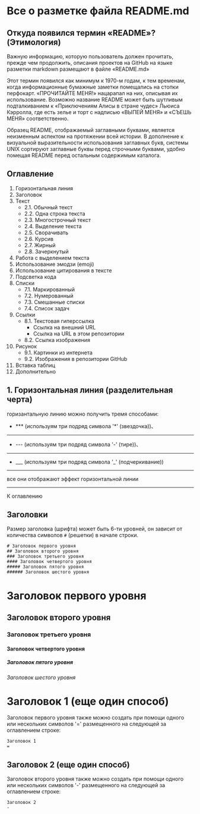 # Все о разметке файла README.md


## Откуда появился термин «README»? (Этимология)

Важную информацию, которую пользователь должен прочитать, прежде чем продолжить, описания проектов на GitHub на языке 
разметки markdown размещают в файле «README.md»

Этот термин появился как минимум к 1970-м годам, к тем временам, когда информационные бумажные заметки помещались на стопки
перфокарт. «ПРОЧИТАЙТЕ МЕНЯ!» нацарапал на них, описывая их использование. Возможно название README 
может быть шутливым подталкиванием к «Приключениям Алисы в стране чудес» Льюиса Кэрролла, где есть зелье и торт с 
надписью «ВЫПЕЙ МЕНЯ» и «СЪЕШЬ МЕНЯ» соответственно.

Образец README, отображаемый заглавными буквами, является неизменным аспектом на протяжении всей истории. 
В дополнение к визуальной выразительности использования заглавных букв, системы UNIX сортируют заглавные буквы перед
строчными буквами, удобно помещая README перед остальным содержимым каталога.



## Оглавление

1. Горизонтальная линия
2. Заголовок
3. Текст
   * 2.1. Обычный текст
   * 2.2. Одна строка текста
   * 2.3. Многострочный текст
   * 2.4. Выделение текста
   * 2.5. Сворачивать
   * 2.6. Курсив
   * 2.7. Жирный
   * 2.8. Зачеркнутый
4. Работа с выделением текста
5. Использование эмодзи (emoji)
6. Использование цитирования в тексте
7. Подсветка кода
8. Списки
    * 7.1. Маркированный
    * 7.2. Нумерованный
    * 7.3. Смешанные списки
    * 7.4. Список задач
9. Ссылки
    * 8.1. Текстовая гиперссылка
        *  Ссылка на внешний URL
        *  Ссылка на URL в этом репозитории
    * 8.2. Ссылка изображения
10. Рисунок
     * 9.1. Картинки из интернета
     * 9.2. Изображения в репозитории GitHub
11. Вставка таблиц
12. Дополнительно
    
## 1. Горизонтальная линия (разделительная черта)

горизантальную линию можно получить тремя способами:
* *** (используям три подряд символа '*' (звездочка))、
***
* --- (используям три подряд символа '-' (тире))、
---
* ___ (используям три подряд символа '_' (подчеркивание))
___

все они отображают эффект горизонтальной линии
____

К оглавлению
## Заголовки

Размер заголовка (шрифта) может быть 6-ти уровней, он зависит от количества символов `#` (решетки) в начале строки.


```
# Заголовок первого уровня
## Заголовок второго уровня
### Заголовок третьего уровня
#### Заголовок четвертого уровня
##### Заголовок пятого уровня
###### Заголовок шестого уровня
```

# Заголовок первого уровня
## Заголовок второго уровня
### Заголовок третьего уровня
#### Заголовок четвертого уровня
##### Заголовок пятого уровня
###### Заголовок шестого уровня

Заголовок 1 (еще один способ)
=
Заголовок первого уровня также можно создать при помощи одного или нескольких символов '=' размещенного на 
следующей за оглавлением строке:

```
Заголовок 1
=
```
Заголовок 2 (еще один способ)
-
Заголовок второго уровня также можно создать при помощи одного или нескольких символов '-' размещенного на 
следующей за оглавлением строке:

```
Заголовок 2
-
```
